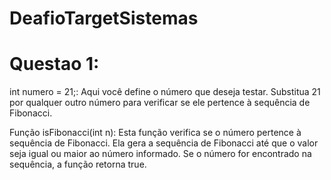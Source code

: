 # DeafioTargetSistemas


# Questao 1:

int numero = 21;: Aqui você define o número que deseja testar. Substitua 21 por qualquer outro número para verificar se ele pertence à sequência de Fibonacci.

Função isFibonacci(int n): Esta função verifica se o número pertence à sequência de Fibonacci. Ela gera a sequência de Fibonacci até que o valor seja igual ou maior ao número informado. Se o número for encontrado na sequência, a função retorna true.
